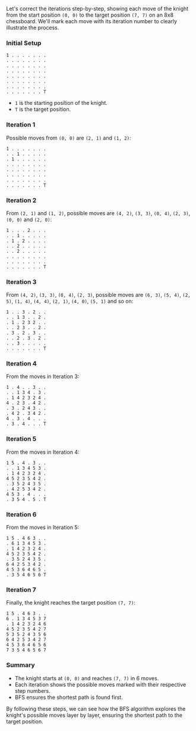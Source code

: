 Let's correct the iterations step-by-step, showing each move of the knight from the start position `(0, 0)` to the target position `(7, 7)` on an 8x8 chessboard. We'll mark each move with its iteration number to clearly illustrate the process.

### Initial Setup
```
1 . . . . . . .
. . . . . . . .
. . . . . . . .
. . . . . . . .
. . . . . . . .
. . . . . . . .
. . . . . . . .
. . . . . . . T
```
- `1` is the starting position of the knight.
- `T` is the target position.

### Iteration 1
Possible moves from `(0, 0)` are `(2, 1)` and `(1, 2)`:

```
1 . . . . . . .
. . 1 . . . . .
. 1 . . . . . .
. . . . . . . .
. . . . . . . .
. . . . . . . .
. . . . . . . .
. . . . . . . T
```

### Iteration 2
From `(2, 1)` and `(1, 2)`, possible moves are `(4, 2)`, `(3, 3)`, `(0, 4)`, `(2, 3)`, `(0, 0)` and `(2, 0)`:

```
1 . . . 2 . . .
. . 1 . . . . .
. 1 . 2 . . . .
. . 2 . . . . .
. . 2 . . . . .
. . . . . . . .
. . . . . . . .
. . . . . . . T
```

### Iteration 3
From `(4, 2)`, `(3, 3)`, `(0, 4)`, `(2, 3)`, possible moves are `(6, 3)`, `(5, 4)`, `(2, 5)`, `(1, 4)`, `(4, 4)`, `(2, 1)`, `(4, 0)`, `(5, 1)` and so on:

```
1 . . 3 . 2 . .
. . 1 3 . . 2 .
. 1 . 2 3 2 . .
. . 2 3 . . 2 .
. 3 . 2 . 3 . .
. . 2 . 3 . 2 .
. . 3 . . . . .
. . . . . . . T
```

### Iteration 4
From the moves in Iteration 3:

```
1 . 4 . . 3 . .
. . 1 3 4 . 3 .
. 1 4 2 3 2 4 .
4 . 2 3 . 4 2 .
. 3 . 2 4 3 . .
. 4 2 . 3 4 2 .
4 . 3 . 4 . . .
. 3 . 4 . . . T
```

### Iteration 5
From the moves in Iteration 4:

```
1 5 . 4 . 3 . .
. . 1 3 4 5 3 .
. 1 4 2 3 2 4 .
4 5 2 3 5 4 2 .
. 3 5 2 4 3 5 .
. 4 2 5 3 4 2 .
4 5 3 . 4 . . .
. 3 5 4 . 5 . T
```

### Iteration 6
From the moves in Iteration 5:

```
1 5 . 4 6 3 . .
. 6 1 3 4 5 3 .
. 1 4 2 3 2 4 .
4 5 2 3 5 4 2 .
. 3 5 2 4 3 5 .
6 4 2 5 3 4 2 .
4 5 3 6 4 6 5 .
. 3 5 4 6 5 6 T
```

### Iteration 7
Finally, the knight reaches the target position `(7, 7)`:

```
1 5 . 4 6 3 . .
6 . 1 3 4 5 3 7
. 1 4 2 3 2 4 6
4 5 2 3 5 4 2 7
5 3 5 2 4 3 5 6
6 4 2 5 3 4 2 7
4 5 3 6 4 6 5 6
7 3 5 4 6 5 6 7
```

### Summary
- The knight starts at `(0, 0)` and reaches `(7, 7)` in 6 moves.
- Each iteration shows the possible moves marked with their respective step numbers.
- BFS ensures the shortest path is found first.

By following these steps, we can see how the BFS algorithm explores the knight's possible moves layer by layer, ensuring the shortest path to the target position.